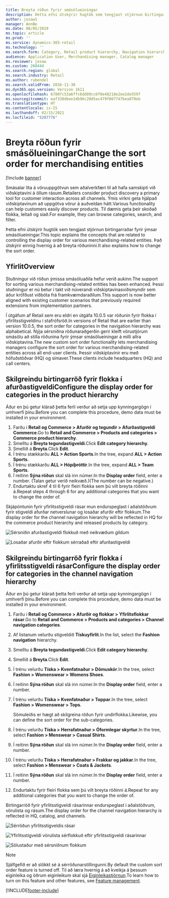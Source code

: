 ```yaml
---
title: Breyta röðun fyrir smásölueiningar
description: Þetta efni útskýrir hugtök sem tengjast stjórnun birtingarraðar fyrir ýmsar smásölueiningar í Dynamics 365 Commerce.
author: josaw1
manager: AnnBe
ms.date: 08/05/2019
ms.topic: article
ms.prod: ''
ms.service: dynamics-365-retail
ms.technology: ''
ms.search.form: Category, Retail product hierarchy, Navigation hierarchy
audience: Application User, Merchandising manager, Catalog manager
ms.reviewer: josaw
ms.custom: 268444
ms.search.region: global
ms.search.industry: Retail
ms.author: rubendel
ms.search.validFrom: 2016-11-30
ms.dyn365.ops.version: Version 1611
ms.openlocfilehash: 67807c53a6ffc6dd09cc6f0e48218e2ee2de559f
ms.sourcegitcommit: eaf330dbee1db96c20d5ac479f007747bea079eb
ms.translationtype: HT
ms.contentlocale: is-IS
ms.lasthandoff: 02/15/2021
ms.locfileid: "5207776"
---
```

# <a name="change-the-sort-order-for-merchandising-entities"></a><span data-ttu-id="00d9c-103">Breyta röðun fyrir smásölueiningar</span><span class="sxs-lookup"><span data-stu-id="00d9c-103">Change the sort order for merchandising entities</span></span>


[!include [banner](includes/banner.md)]

<span data-ttu-id="00d9c-104">Smásalar líta á vöruuppgötvun sem aðalverkfæri til að hafa samskipti við viðskiptavini á öllum rásum.</span><span class="sxs-lookup"><span data-stu-id="00d9c-104">Retailers consider product discovery a primary tool for customer interaction across all channels.</span></span> <span data-ttu-id="00d9c-105">Ýmis virkni geta hjálpað viðskiptavinum að uppgötva vörur á auðveldan hátt.</span><span class="sxs-lookup"><span data-stu-id="00d9c-105">Various functionality can help customers easily discover products.</span></span> <span data-ttu-id="00d9c-106">Til dæmis geta þeir skoðað flokka, leitað og síað.</span><span class="sxs-lookup"><span data-stu-id="00d9c-106">For example, they can browse categories, search, and filter.</span></span>

<span data-ttu-id="00d9c-107">Þetta efni útskýrir hugtök sem tengjast stjórnun birtingarraðar fyrir ýmsar smásölueiningar.</span><span class="sxs-lookup"><span data-stu-id="00d9c-107">This topic explains the concepts that are related to controlling the display order for various merchandising-related entities.</span></span> <span data-ttu-id="00d9c-108">Það útskýrir einnig hvernig á að breyta röðuninni.</span><span class="sxs-lookup"><span data-stu-id="00d9c-108">It also explains how to change the sort order.</span></span>

## <a name="overview"></a><span data-ttu-id="00d9c-109">Yfirlit</span><span class="sxs-lookup"><span data-stu-id="00d9c-109">Overview</span></span>

<span data-ttu-id="00d9c-110">Stuðningur við röðun ýmissa smásöluaðila hefur verið aukinn.</span><span class="sxs-lookup"><span data-stu-id="00d9c-110">The support for sorting various merchandising-related entities has been enhanced.</span></span> <span data-ttu-id="00d9c-111">Þessi stuðningur er nú betur í takt við núverandi viðskiptavinasviðsmyndir sem áður kröfðust viðbóta frá framkvæmdaraðilum.</span><span class="sxs-lookup"><span data-stu-id="00d9c-111">This support is now better aligned with existing customer scenarios that previously required extensions from implementation partners.</span></span>

<span data-ttu-id="00d9c-112">Í útgáfum af Retail sem eru eldri en útgáfa 10.0.5 var röðunin fyrir flokka í yfirlitsstigveldinu í stafrófsröð.</span><span class="sxs-lookup"><span data-stu-id="00d9c-112">In versions of Retail that are earlier than version 10.0.5, the sort order for categories in the navigation hierarchy was alphabetical.</span></span> <span data-ttu-id="00d9c-113">Nýja sérsniðna röðunaraðgerðin gerir kleift vörustjórum smásölu að stilla röðunina fyrir ýmsar smásölueiningar á milli allra viðskiptavina.</span><span class="sxs-lookup"><span data-stu-id="00d9c-113">The new custom sort order functionality lets merchandising managers configure the sort order for various merchandising-related entities across all end-user clients.</span></span> <span data-ttu-id="00d9c-114">Þessir viðskiptavinir eru með höfuðstöðvar (HQ) og símaver.</span><span class="sxs-lookup"><span data-stu-id="00d9c-114">These clients include headquarters (HQ) and call centers.</span></span>

## <a name="configure-the-display-order-for-categories-in-the-product-hierarchy"></a><span data-ttu-id="00d9c-115">Skilgreindu birtingarröð fyrir flokka í afurðastigveldi</span><span class="sxs-lookup"><span data-stu-id="00d9c-115">Configure the display order for categories in the product hierarchy</span></span>

<span data-ttu-id="00d9c-116">Áður en þú getur klárað þetta ferli verður að setja upp kynningargögn í umhverfi þínu.</span><span class="sxs-lookup"><span data-stu-id="00d9c-116">Before you can complete this procedure, demo data must be installed in your environment.</span></span>

1. <span data-ttu-id="00d9c-117">Farðu í **Retail og Commerce \> Afurðir og tegundir \> Afurðastigveldi Commerce**.</span><span class="sxs-lookup"><span data-stu-id="00d9c-117">Go to **Retail and Commerce \> Products and categories \> Commerce product hierarchy**.</span></span>
2. <span data-ttu-id="00d9c-118">Smelltu á **Breyta tegundastigveldi**.</span><span class="sxs-lookup"><span data-stu-id="00d9c-118">Click **Edit category hierarchy**.</span></span>
3. <span data-ttu-id="00d9c-119">Smellið á **Breyta**.</span><span class="sxs-lookup"><span data-stu-id="00d9c-119">Click **Edit**.</span></span>
4. <span data-ttu-id="00d9c-120">Í trénu stækkarðu **ALL \> Action Sports**.</span><span class="sxs-lookup"><span data-stu-id="00d9c-120">In the tree, expand **ALL \> Action Sports**.</span></span>
5. <span data-ttu-id="00d9c-121">Í trénu stækkarðu **ALL \> Hópíþróttir**.</span><span class="sxs-lookup"><span data-stu-id="00d9c-121">In the tree, expand **ALL \> Team Sports**.</span></span>
6. <span data-ttu-id="00d9c-122">Í reitinn **Sýna röðun** skal slá inn númer.</span><span class="sxs-lookup"><span data-stu-id="00d9c-122">In the **Display order** field, enter a number.</span></span> <span data-ttu-id="00d9c-123">(Talan getur verið neikvæð.)</span><span class="sxs-lookup"><span data-stu-id="00d9c-123">(The number can be negative.)</span></span>
7. <span data-ttu-id="00d9c-124">Endurtaktu skref 4 til 6 fyrir fleiri flokka sem þú vilt breyta röðinni á.</span><span class="sxs-lookup"><span data-stu-id="00d9c-124">Repeat steps 4 through 6 for any additional categories that you want to change the order of.</span></span>

<span data-ttu-id="00d9c-125">Skjápöntunin fyrir yfirlitsstigveldi rásar mun endurspeglast í aðalstöðvum fyrir stigveldi afurðar netverslunar og losaðar afurðir eftir flokkum.</span><span class="sxs-lookup"><span data-stu-id="00d9c-125">The display order for the channel navigation hierarchy will be reflected in HQ for the commerce product hierarchy and released products by category.</span></span>

![Sérsniðin afurðastigveldi flokkuð með neikvæðum gildum](./media/RetailProductHierarchyCustomSortedWithNegativeValues.png)

![Losaðar afurðir eftir flokkum sérraðað eftir afurðastigveldi](./media/ReleasedProductsByCategoryCustomSortedBasedOnRetailProductHierarchy.png)

## <a name="configure-the-display-order-for-categories-in-the-channel-navigation-hierarchy"></a><span data-ttu-id="00d9c-128">Skilgreindu birtingarröð fyrir flokka í yfirlitsstigveldi rásar</span><span class="sxs-lookup"><span data-stu-id="00d9c-128">Configure the display order for categories in the channel navigation hierarchy</span></span>

<span data-ttu-id="00d9c-129">Áður en þú getur klárað þetta ferli verður að setja upp kynningargögn í umhverfi þínu.</span><span class="sxs-lookup"><span data-stu-id="00d9c-129">Before you can complete this procedure, demo data must be installed in your environment.</span></span>

1. <span data-ttu-id="00d9c-130">Farðu í **Retail og Commerce \> Afurðir og flokkar \> Yfirlitsflokkar rásar**.</span><span class="sxs-lookup"><span data-stu-id="00d9c-130">Go to **Retail and Commerce \> Products and categories \> Channel navigation categories**.</span></span>
2. <span data-ttu-id="00d9c-131">Af listanum velurðu stigveldið **Tískuyfirlit**.</span><span class="sxs-lookup"><span data-stu-id="00d9c-131">In the list, select the **Fashion navigation** hierarchy.</span></span>
3. <span data-ttu-id="00d9c-132">Smelltu á **Breyta tegundastigveldi**.</span><span class="sxs-lookup"><span data-stu-id="00d9c-132">Click **Edit category hierarchy**.</span></span>
4. <span data-ttu-id="00d9c-133">Smellið á **Breyta**.</span><span class="sxs-lookup"><span data-stu-id="00d9c-133">Click **Edit**.</span></span>
5. <span data-ttu-id="00d9c-134">Í trénu velurðu **Tíska \> Kvenfatnaður \> Dömuskór**.</span><span class="sxs-lookup"><span data-stu-id="00d9c-134">In the tree, select **Fashion \> Womenswear \> Womens Shoes**.</span></span>
6. <span data-ttu-id="00d9c-135">Í reitinn **Sýna röðun** skal slá inn númer.</span><span class="sxs-lookup"><span data-stu-id="00d9c-135">In the **Display order** field, enter a number.</span></span>
7. <span data-ttu-id="00d9c-136">Í trénu velurðu **Tíska \> Kvenfatnaður \> Toppar**.</span><span class="sxs-lookup"><span data-stu-id="00d9c-136">In the tree, select **Fashion \> Womenswear \> Tops**.</span></span>

    <span data-ttu-id="00d9c-137">Sömuleiðis er hægt að skilgreina röðun fyrir undirflokka.</span><span class="sxs-lookup"><span data-stu-id="00d9c-137">Likewise, you can define the sort order for the sub-categories.</span></span>

8. <span data-ttu-id="00d9c-138">Í trénu velurðu **Tíska \> Herrafatnaður \> Óformlegar skyrtur**.</span><span class="sxs-lookup"><span data-stu-id="00d9c-138">In the tree, select **Fashion \> Menswear \> Casual Shirts**.</span></span>
9. <span data-ttu-id="00d9c-139">Í reitinn **Sýna röðun** skal slá inn númer.</span><span class="sxs-lookup"><span data-stu-id="00d9c-139">In the **Display order** field, enter a number.</span></span>
10. <span data-ttu-id="00d9c-140">Í trénu velurðu **Tíska \> Herrafatnaður \> Frakkar og jakkar**.</span><span class="sxs-lookup"><span data-stu-id="00d9c-140">In the tree, select **Fashion \> Menswear \> Coats & Jackets**.</span></span>
11. <span data-ttu-id="00d9c-141">Í reitinn **Sýna röðun** skal slá inn númer.</span><span class="sxs-lookup"><span data-stu-id="00d9c-141">In the **Display order** field, enter a number.</span></span>
12. <span data-ttu-id="00d9c-142">Endurtaktu fyrir fleiri flokka sem þú vilt breyta röðinni á.</span><span class="sxs-lookup"><span data-stu-id="00d9c-142">Repeat for any additional categories that you want to change the order of.</span></span>

<span data-ttu-id="00d9c-143">Birtingarröð fyrir yfirlitsstigveldi rásarinnar endurspeglast í aðalstöðvum, vörulista og rásum.</span><span class="sxs-lookup"><span data-stu-id="00d9c-143">The display order for the channel navigation hierarchy is reflected in HQ, catalog, and channels.</span></span>

![Sérröðun yfirlitsstigveldis rásar](./media/ChannelNavCustomSorted.png)

![Yfirlitsstigveldi vörulista sérflokkuð eftir yfirlitsstigveldi rásarinnar](./media/CatalogNavHierarchyCustomSortedBasedOnChannelNav.png)

![Sölustaður með sérsniðnum flokkum](./media/POSChannelCategoriesCustomSorted.png)

> [!NOTE]
> <span data-ttu-id="00d9c-147">Sjálfgefið er að slökkt sé á sérröðunarstillingunni.</span><span class="sxs-lookup"><span data-stu-id="00d9c-147">By default the custom sort order feature is turned off.</span></span> <span data-ttu-id="00d9c-148">Til að læra hvernig á að kveikja á þessum eiginleika og öðrum eiginleikum skal sjá [Eiginleikastjórnun](https://docs.microsoft.com/dynamics365/unified-operations/fin-and-ops/get-started/feature-management/feature-management-overview).</span><span class="sxs-lookup"><span data-stu-id="00d9c-148">To learn how to turn on this feature and other features, see [Feature management](https://docs.microsoft.com/dynamics365/unified-operations/fin-and-ops/get-started/feature-management/feature-management-overview).</span></span>


[!INCLUDE[footer-include](../includes/footer-banner.md)]